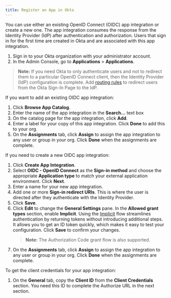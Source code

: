 ```yaml
---
title: Register an App in Okta
---
```


You can use either an existing OpenID Connect (OIDC) app integration or create a new one. The app integration consumes the response from the Identity Provider (IdP) after authentication and authorization. Users that sign in for the first time are created in Okta and are associated with this app integration.

1. Sign in to your Okta organization with your administrator account.
1. In the Admin Console, go to **Applications** > **Applications**.

> **Note:** If you need Okta to only authenticate users and not to redirect them to a particular OpenID Connect client, then the Identity Provider (IdP) configuration is complete. Add [routing rules](https://help.okta.com/en/prod/Content/Topics/Security/Identity_Provider_Discovery.htm) to redirect users from the Okta Sign-In Page to the IdP.

If you want to add an existing OIDC app integration:

1. Click **Browse App Catalog**.
1. Enter the name of the app integration in the **Search...** text box
1. On the catalog page for the app integration, click **Add**.
1. Enter a label for your copy of this app integration. Click **Done** to add this to your org.
1. On the **Assignments** tab, click **Assign** to assign the app integration to any user or group in your org. Click **Done** when the assignments are complete.

If you need to create a new OIDC app integration:

1. Click **Create App Integration**.
1. Select **OIDC - OpenID Connect** as the **Sign-in method** and choose the appropriate **Application type** to match your external application environment. Click **Next**.
1. Enter a name for your new app integration.
1. Add one or more **Sign-in redirect URIs**. This is where the user is directed after they authenticate with the Identity Provider.
1. Click **Save**.
1. Click **Edit** to change the **General Settings** pane. In the **Allowed grant types** section, enable **Implicit**. Using the [Implicit](/docs/guides/implement-implicit/overview/) flow streamlines authentication by returning tokens without introducing additional steps. It allows you to get an ID token quickly, which makes it easy to test your configuration. Click **Save** to confirm your changes.
    > **Note:** The Authorization Code grant flow is also supported.
1. On the **Assignments** tab, click **Assign** to assign the app integration to any user or group in your org. Click **Done** when the assignments are complete.

To get the client credentials for your app integration:

1. On the **General** tab, copy the **Client ID** from the **Client Credentials** section. You need this ID to complete the Authorize URL in the next section.

<NextSectionLink/>
